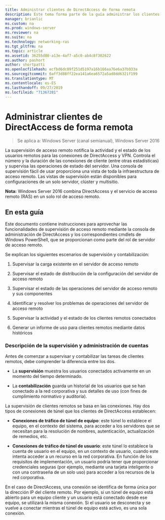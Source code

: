 ```yaml
---
title: Administrar clientes de DirectAccess de forma remota
description: Este tema forma parte de la guía administrar los clientes de DirectAccess de forma remota en Windows Server 2016.
manager: brianlic
ms.custom: na
ms.prod: windows-server
ms.reviewer: na
ms.suite: na
ms.technology: networking-ras
ms.tgt_pltfrm: na
ms.topic: article
ms.assetid: 36255d80-a13e-4af7-a5c0-ab4c8f302622
ms.author: pashort
author: shortpatti
ms.openlocfilehash: ecfbd6dc09f251d5197a16b166aa76e6a37b933a
ms.sourcegitcommit: 6aff3d88ff22ea141a6ea6572a5ad8dd6321f199
ms.translationtype: MT
ms.contentlocale: es-ES
ms.lasthandoff: 09/27/2019
ms.locfileid: "71367281"
---
```

# <a name="manage-directaccess-clients-remotely"></a>Administrar clientes de DirectAccess de forma remota

>Se aplica a: Windows Server (canal semianual), Windows Server 2016

La supervisión de acceso remoto notifica la actividad y el estado de los usuarios remotos para las conexiones de DirectAccess y VPN. Controla el número y la duración de las conexiones de cliente (entre otras estadísticas) y supervisa las operaciones de estado del servidor. Una consola de supervisión fácil de usar proporciona una vista de toda la infraestructura de acceso remoto. Las vistas de supervisión están disponibles para configuraciones de un solo servidor, clúster y multisitio.  
  
**Nota:** Windows Server 2016 combina DirectAccess y el servicio de acceso remoto (RAS) en un solo rol de acceso remoto.  
  
## <a name="in-this-guide"></a>En esta guía  
Este documento contiene instrucciones para aprovechar las funcionalidades de supervisión de acceso remoto mediante la consola de administración de DirectAccess y los correspondientes cmdlets de Windows PowerShell, que se proporcionan como parte del rol de servidor de acceso remoto.  
  
Se explican los siguientes escenarios de supervisión y contabilización:  
  
1.  Supervisar la carga existente en el servidor de acceso remoto  
  
2.  Supervisar el estado de distribución de la configuración del servidor de acceso remoto  
  
3.  Supervisar el estado de las operaciones del servidor de acceso remoto y sus componentes  
  
4.  Identificar y resolver los problemas de operaciones del servidor de acceso remoto  
  
5.  Supervisar la actividad y el estado de los clientes remotos conectados  
  
6.  Generar un informe de uso para clientes remotos mediante datos históricos  
  
### <a name="understand-monitoring-and-accounting"></a>Descripción de la supervisión y administración de cuentas  
Antes de comenzar a supervisar y contabilizar las tareas de clientes remotos, debe comprender la diferencia entre los dos.  
  
-   La **supervisión** muestra los usuarios conectados activamente en un momento del tiempo determinado.  
  
-   La **contabilización** guarda un historial de los usuarios que se han conectado a la red corporativa y sus detalles de uso (con fines de cumplimiento normativo y auditoría).  
  
La supervisión de clientes remotos se basa en las conexiones. Hay dos tipos de conexiones de túnel que los clientes de DirectAccess establecen:  
  
-   **Conexiones de tráfico de túnel de equipo**: este túnel lo establece el equipo, en el contexto del sistema, para acceder a los servidores que se necesitan para la resolución de nombres, autenticación, actualización de remedios, etc.  
  
-   **Conexiones de tráfico de túnel de usuario**: este túnel lo establece la cuenta de usuario en el equipo, en un contexto de usuario, cuando este intenta acceder a un recurso en la red corporativa. En función de los requisitos de implementación, un usuario podría tener que proporcionar credenciales seguras (por ejemplo, mediante una tarjeta inteligente o con una contraseña de un solo uso) para acceder a los recursos de la red corporativa.  
  
En el caso de DirectAccess, una conexión se identifica de forma única por la dirección IP del cliente remoto. Por ejemplo, si un túnel de equipo está abierto para un equipo cliente y un usuario está conectado desde ese equipo, se utilizará la misma conexión. Si el usuario se desconecta y se vuelve a conectar mientras el túnel de equipo está activo, es una sola conexión.  
  


